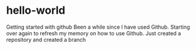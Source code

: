 # hello-world
Getting started with github
Been a while since I have used Github. Starting over again to refresh my memory on how to use Github.
Just created a repository and created a branch
